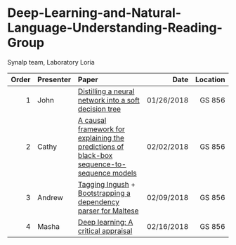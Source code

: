 # Deep-Learning-and-Natural-Language-Understanding-Reading-Group
Synalp team, Laboratory Loria


|Order |     Presenter        | Paper           | Date  | Location |
|-------------:|:-------------|:-------------| -----:| ---:|
| 1 | John | [Distilling a neural network into a soft decision tree](https://arxiv.org/pdf/1711.09784.pdf) | 01/26/2018 | GS 856 |
| 2 | Cathy | [A causal framework for explaining the predictions of black-box sequence-to-sequence models](http://aclweb.org/anthology/D17-1042)  | 02/02/2018 | GS 856 |
| 3 | Andrew | [Tagging Ingush](http://www.aclweb.org/anthology/W16-4020) + [Bootstrapping a dependency parser for Maltese](http://www.let.rug.nl/festschriftnerbonne/36.%20Tiedemann%20&%20van%20der%20Plas.pdf) | 02/09/2018 | GS 856 |
| 4 | Masha | [Deep learning: A critical appraisal](https://arxiv.org/pdf/1801.00631.pdf) | 02/16/2018 | GS 856 |
